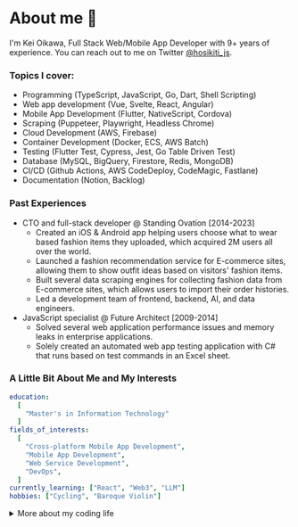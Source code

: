 # About me 👋

I'm Kei Oikawa, Full Stack Web/Mobile App Developer with 9+ years of experience.
You can reach out to me on Twitter [@hosikiti_js](https://twitter.com/hosikiti_js).

### Topics I cover:

- Programming (TypeScript, JavaScript, Go, Dart, Shell Scripting)
- Web app development (Vue, Svelte, React, Angular)
- Mobile App Development (Flutter, NativeScript, Cordova)
- Scraping (Puppeteer, Playwright, Headless Chrome)
- Cloud Development (AWS, Firebase)
- Container Development (Docker, ECS, AWS Batch)
- Testing (Flutter Test, Cypress, Jest, Go Table Driven Test)
- Database (MySQL, BigQuery, Firestore, Redis, MongoDB)
- CI/CD (Github Actions, AWS CodeDeploy, CodeMagic, Fastlane)
- Documentation (Notion, Backlog)

### Past Experiences

- CTO and full-stack developer @ Standing Ovation [2014-2023]
  - Created an iOS & Android app helping users choose what to wear based fashion items they uploaded, which acquired 2M users all over the world.
  - Launched a fashion recommendation service for E-commerce sites, allowing them to show outfit ideas based on visitors' fashion items.
  - Built several data scraping engines for collecting fashion data from E-commerce sites, which allows users to import their order histories.
  - Led a development team of frontend, backend, AI, and data engineers.
- JavaScript specialist @ Future Architect [2009-2014]
  - Solved several web application performance issues and memory leaks in enterprise applications.
  - Solely created an automated web app testing application with C# that runs based on test commands in an Excel sheet.

### A Little Bit About Me and My Interests

```yaml
education:
  [
    "Master's in Information Technology"
  ]
fields_of_interests:
  [
    "Cross-platform Mobile App Development",
    "Mobile App Development",
    "Web Service Development",
    "DevOps",
  ]
currently_learning: ["React", "Web3", "LLM"]
hobbies: ["Cycling", "Baroque Violin"]
```

<details>
<summary>More about my coding life</summary>
<br />

![Top Langs](https://github-readme-stats.vercel.app/api/top-langs/?username=hosikiti&layout=compact&hide=css,HTML)

[![GitHub Streak](https://streak-stats.demolab.com/?user=hosikiti&theme=dark)](https://git.io/streak-stats)

</details>
